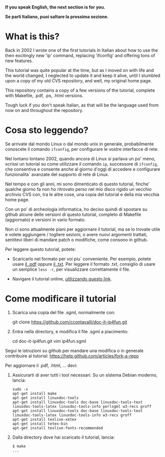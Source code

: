 **If you speak English, the next section is for you.**

**Se parli Italiano, puoi saltare la prossima sezione.**


What is this?
=============

Back in 2002 I wrote one of the first tutorials in Italian about how to use
the then excitingly new 'ip' command, replacing 'ifconfig' and offering tons
of new features.

This tutorial was quite popular at the time, but as I moved on with life
and the world changed, I neglected to update it and keep it alive, until
I stumbled upon a copy of my old CVS repository, and well, my original home
page.

This repository contains a copy of a few versions of the tutorial, complete
with Makefile, .pdf, .ps, .html versions.

Tough luck if you don't speak Italian, as that will be the language used
from now on and throughout the repository.


Cosa sto leggendo?
==================

Se arrivate dal mondo Linux o dal mondo unix in generale, probabilmente
conoscete il comando `ifconfig`, per configurare le vostre interfacce
di rete.

Nel lontano lontano 2002, quando ancora di Linux si parlava un po' meno,
scrissi un tutorial su come utilizzare il comando `ip`, successore di
`ifconfig`, che consentiva e consente anche al giorno d'oggi di accedere
e configurare funzionalita\` avanzate del supporto di rete di Linux.

Nel tempo e con gli anni, mi sono dimenticato di questo tutorial, finche'
qualche giorno fa non ho ritrovato perso nel mio disco rigido un vecchio
archivio CVS con, tra le altre cose, una copia del tutorial e della
mia vecchia home page.

Con un po' di archeologia informatica, ho deciso quindi di spostare su
github alcune delle versioni di questo tutorial, completo di Makefile
(aggiornato) e versioni in vario formato.

Non ci sono attualmente piani per aggiornare il tutorial, ma se
lo trovate utile e volete aggiungere / togliere sezioni, o avere
nuovi argomenti trattati, sentitevi liberi di mandare patch o
modifiche, come consono in github.

Per leggere questo tutorial, potete:

   * Scaricarlo nel formato per voi piu\` conveniente. Per esempio,
     potete usare
     [il .pdf](http://goo.gl/BhWRs6) oppure [il .txt](http://goo.gl/H4xN8M).
     Per leggere il formato .txt, consiglio di usare un semplice `less -r`,
     per visualizzare correttamente il file.

   * Navigare il tutorial online, [utilizzando questo link](http://goo.gl/xmTs5M).


Come modificare il tutorial
===========================

   1) Scarica una copia del file .sgml, normalmente con:

      git clone https://github.com/ccontavalli/doc-it-ip4fun.git

   2) Entra nella directory, e modifica il file .sgml a piacimento:

      cd doc-it-ip4fun.git
      vim ip4fun.sgml

Segui le istruzioni su github per mandare una modifica o in generale
contribuire al tutorial: https://help.github.com/articles/fork-a-repo

Per aggiornare il .pdf, .html, ... devi:

   1) Assicurarti di aver tutti i tool necessari. Su un sistema
      Debian moderno, lancia:

          sudo -s
          apt-get install make
          apt-get install linuxdoc-tools
          apt-get install linuxdoc-tools doc-base linuxdoc-tools-text linuxdoc-tools-latex linuxdoc-tools-info perlsgml w3-recs groff
          apt-get install linuxdoc-tools doc-base linuxdoc-tools-text linuxdoc-tools-latex linuxdoc-tools-info w3-recs groff
          apt-get install texlive-xetex
          apt-get install tetex-bin
          apt-get install texlive-fonts-recommended

   2) Dalla directory dove hai scaricato il tutorial, lancia:

          $ make
          ...

